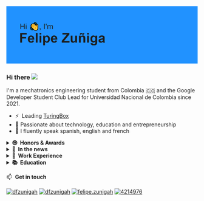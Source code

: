 <img src="https://raw.githubusercontent.com/dfzunigah/dfzunigah/main/Header.png" alt="Felipe Zuñiga, @TuringBox, @mind_unal">

### Hi there <a href="https://www.linkedin.com/in/dfzunigah/"><img src="https://media.giphy.com/media/hvRJCLFzcasrR4ia7z/giphy.gif" width="5%"></a>

I'm a mechatronics engineering student from Colombia :colombia: and the Google Developer Student Club Lead for Universidad Nacional de Colombia since 2021.

- ⚡ &nbsp;Leading [TuringBox](https://instagram.com/turingbox)
- 🌱 Passionate about technology, education and entrepreneurship
- 📢 I fluently speak spanish, english and french

<details>
  <summary><b>😎&nbsp;&nbsp;Honors&nbsp;&&nbsp;Awards</b></summary>
  <br/>

- I am the only student from a public university to ever become an [international START Fellow for HSG in Switzerland](https://ingenieria.bogota.unal.edu.co/es/noticias/item/504-start-fellowship-en-suiza.html).
- I founded and led MIND student club to win the [2021 NASA Human Exploration Rover Challenge](https://www.nasa.gov/centers/marshall/news/releases/2021/nasa-announces-winners-of-2021-human-exploration-rover-challenge.html). This is the only time in the history of the competition that a rookie team has taken the top spot in their first try and the second time an international team gets the first place.
- I've been twice a finalist in [TuApp Mobile App Contest](https://tuapp.org/).
  
</details>

<details>
  <summary><b>📰&nbsp;&nbsp;In&nbsp;the&nbsp;news</b></summary>
  <br/>

<table>
  <tr>
    <td><a href="https://ingenieria.bogota.unal.edu.co/es/noticias/item/504-start-fellowship-en-suiza.html"><img src="https://raw.githubusercontent.com/dfzunigah/dfzunigah/main/Nail1.png"  alt="Felipe Zuñiga, START Fellowship en Suiza" width = 340px height = 225px></a></td>
    <td><a href="https://ingenieria.bogota.unal.edu.co/es/dependencias/departamentos/departamento-de-ingenieria-de-sistemas-e-industrial/item/503-turingbox-incubadora-de-proyectos.html"><img src="https://raw.githubusercontent.com/dfzunigah/dfzunigah/main/Nail2.png" alt="TuringBox & Google Developer Club UNAL" width = 340px height = 225px></a></td>
  </tr> 
  <tr>
    <td><a href="https://www.semana.com/nacion/articulo/cientificos-de-la-universidad-nacional-disenaron-un-vehiculo-espacial-y-ganaron-concurso-de-la-nasa/202134/"><img src="https://raw.githubusercontent.com/dfzunigah/dfzunigah/main/Nail3.png"  alt="Felipe Zuñiga, fundador MIND UNAL, ganadores NASA HERC 2021" width = 340px height = 225px></a></td>
    <td><a href="http://ieu.unal.edu.co/en/medios/noticias-del-ieu/item/evendual-iniciativa-de-estudiantes-un-para-descongestionar-transmilenio-en-eventos-masivos"><img src="https://raw.githubusercontent.com/dfzunigah/dfzunigah/main/Nail4.png" alt="Felipe Zuñiga, equipo plantea solución al tráfico Bogotá" width = 340px height = 225px></a></td>
  </tr> 
</table>
  
</details>
  
<details>
  <summary><b>💼&nbsp;&nbsp;Work&nbsp;Experience</b></summary>
  <br/>
  
  In the overview below you will find my most recent work experience:

[<img align="left" height="94px" width="94px" alt="TuringBox" src="https://raw.githubusercontent.com/dfzunigah/dfzunigah/main/TB.png"/>](https://instagram.com/turingbox)

**Founder & CEO** \
[**TuringBox**](https://instagram.com/turingbox) • Colombia \
Since August 2021 \
<br/>

[<img align="left" height="94px" width="94px" alt="Google" src="https://upload.wikimedia.org/wikipedia/commons/5/53/Google_%22G%22_Logo.svg"/>](https://gdsc.community.dev/universidad-nacional-de-colombia/)

**Student Ambassador** \
[**Google**](https://gdsc.community.dev/universidad-nacional-de-colombia/) • Bogotá, Colombia \
Since August 2021
<br/>
<br/>

  Please find me on [LinkedIn](https://www.linkedin.com/in/dfzunigah/) for a more detailed description of my full work experience, education and certification.

</details>


<details>
  <summary><b>📚&nbsp;&nbsp;Education</b></summary>
  <br/>

[<img align="left" height="94px" width="94px" alt="UNAL" src="https://upload.wikimedia.org/wikipedia/commons/a/a2/Escudo_de_la_Universidad_Nacional_de_Colombia_%282016%29.svg"/>](https://unal.edu.co/)

**Mechatronics Engineering** \
[**Universidad Nacional de Colombia**](https://unal.edu.co/) • Colombia \
Minor in software development, major in entrepreneurship
<br/>

[<img align="left" height="94px" width="94px" alt="HSG" src="https://upload.wikimedia.org/wikipedia/de/7/77/Uni_St_Gallen_Logo.svg"/>](https://www.unisg.ch/en)

**Entrepreneurship** \
[**University of St. Gallen**](https://www.unisg.ch/en) • Suiza \
Fellow/Entrepreneur in residence for START Fellowship \
<br/>

[<img align="left" height="94px" width="94px" alt="UNIANDES" src="https://upload.wikimedia.org/wikipedia/commons/4/47/University_of_Los_Andes_logo.svg"/>](https://uniandes.edu.co)

**Business Administration** \
[**Universidad de los Andes**](https://uniandes.edu.co) • Colombia \
Exchange semester \
<br/>

[<img align="left" height="94px" width="94px" alt="UNBOSQUE" src="https://upload.wikimedia.org/wikipedia/commons/6/62/Logo_de_la_Universidad_El_Bosque.svg"/>]()

**Software Development** \
[**Universidad El Bosque**]() • Colombia \
Fellow for Misión TIC \
<br/>
<br/>

</details>

📫 &nbsp;**Get in touch**
<p align="left">

<a href="https://github.com/dfzunigah" target="blank"><img align="center" src="https://cdn.jsdelivr.net/npm/simple-icons@3.0.1/icons/github.svg" alt="dfzunigah" height="30" width="40" /></a>
<a href="https://www.linkedin.com/in/dfzunigah/" target="blank"><img align="center" src="https://raw.githubusercontent.com/rahuldkjain/github-profile-readme-generator/master/src/images/icons/Social/linked-in-alt.svg" alt="dfzunigah" height="30" width="40" /></a>
<a href="https://instagram.com/felipe.zunigah" target="blank"><img align="center" src="https://raw.githubusercontent.com/rahuldkjain/github-profile-readme-generator/master/src/images/icons/Social/instagram.svg" alt="felipe.zunigah" height="30" width="40" /></a>
<a href="mailto:dfzunigah@unal.edu.co" target="blank"><img align="center" src="https://upload.wikimedia.org/wikipedia/commons/7/7e/Gmail_icon_%282020%29.svg" alt="4214976" height="30" width="40" /></a>
